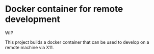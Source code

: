 # Docker container for remote development

WIP

This project builds a docker container that can be used to develop on a remote machine via X11.